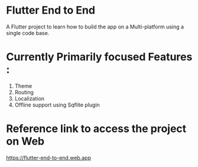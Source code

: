 # Flutter End to End

A Flutter project to learn how to build the app on a Multi-platform using a single code base.


# Currently Primarily focused Features :
1. Theme
2. Routing
3. Localization
4. Offline support using Sqflite plugin
   
# Reference link to access the project on Web
 https://flutter-end-to-end.web.app

